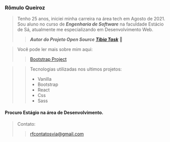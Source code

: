 ### Rômulo Queiroz
> Tenho 25 anos, iniciei minha carreira na área tech em Agosto de 2021. 
> Sou aluno no curso de ***Engenharia de Software*** na faculdade Estácio de Sá,
> atualmente me especializando em Desenvolvimento Web.
> > ***Autor do Projeto Open Source <a target="_blank" href="https://github.com/Romulo-Queiroz/Site-Tibiano">Tibia Task</a>*** :dizzy:


> Você pode ler mais sobre mim aqui: 
> 
>> <a href="https://bootstrap-profile.netlify.app/index.html" target="_blank"> Bootstrap Project</a>

>> Tecnologias utilizadas nos ultimos projetos:
>> * Vanilla
>> * Bootstrap
>> * React
>> * Css
>> * Sass

#### Procuro Estágio na área de Desenvolvimento.
> Contato:
>> rfcontatosvia@gmail.com
